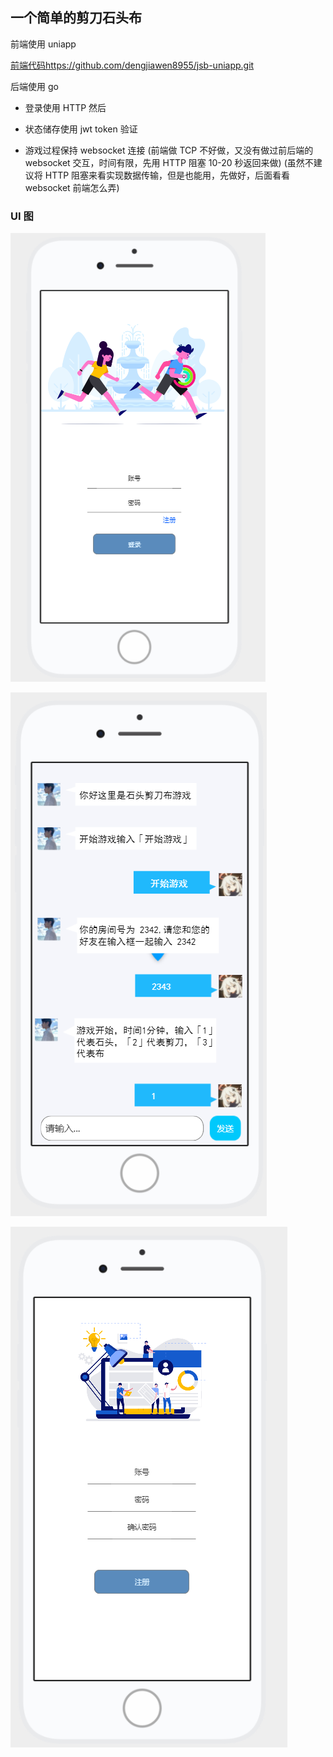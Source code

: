 ## 一个简单的剪刀石头布
前端使用 uniapp

[前端代码https://github.com/dengjiawen8955/jsb-uniapp.git](https://github.com/dengjiawen8955/jsb-uniapp.git)

后端使用 go

* 登录使用 HTTP 然后

* 状态储存使用 jwt token  验证

* 游戏过程保持 websocket 连接
  (前端做 TCP 不好做，又没有做过前后端的 websocket 交互，时间有限，先用 HTTP 阻塞 10-20 秒返回来做)
  (虽然不建议将 HTTP 阻塞来看实现数据传输，但是也能用，先做好，后面看看 websocket 前端怎么弄)

### UI 图

![image-20210404223042061](README.assets/image-20210404223042061.png)

![image-20210404223106271](README.assets/image-20210404223106271.png)

![image-20210404223121055](README.assets/image-20210404223121055.png)